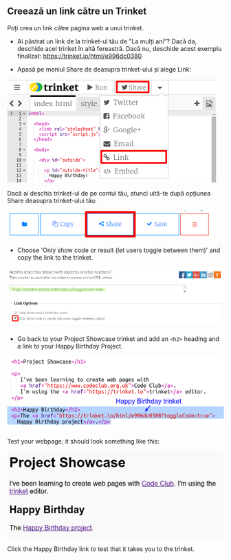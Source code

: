 ## Creează un link către un Trinket

Poți crea un link către pagina web a unui trinket.

+ Ai păstrat un link de la trinket-ul tău de "La mulți ani"? Dacă da, deschide acel trinket în altă fereastră. Dacă nu, deschide acest exemplu finalizat: <https://trinket.io/html/e996dc0380>

+ Apasă pe meniul Share de deasupra trinket-ului și alege Link:

![screenshot](images/showcase-share1.png)

Dacă ai deschis trinket-ul de pe contul tău, atunci uită-te după opțiunea Share deasupra trinket-ului tău:

![screenshot](images/showcase-share2.png)

+ Choose 'Only show code or result (let users toggle between them)' and copy the link to the trinket. 

![screenshot](images/showcase-get-link.png)

+ Go back to your Project Showcase trinket and add an `<h2>` heading and a link to your Happy Birthday Project.

![screenshot](images/showcase-link-trinket.png)

Test your webpage; it should look something like this:

![screenshot](images/showcase-link-output.png)

Click the Happy Birthday link to test that it takes you to the trinket.